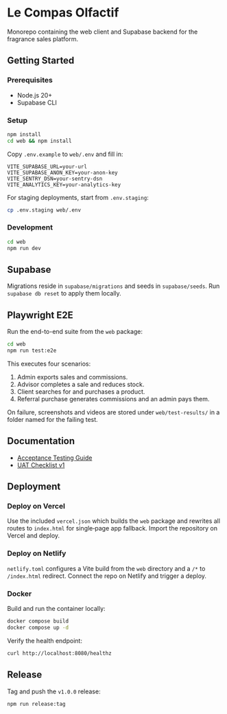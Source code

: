 # Le Compas Olfactif

Monorepo containing the web client and Supabase backend for the fragrance sales platform.

## Getting Started

### Prerequisites
- Node.js 20+
- Supabase CLI

### Setup
```bash
npm install
cd web && npm install
```

Copy `.env.example` to `web/.env` and fill in:
```
VITE_SUPABASE_URL=your-url
VITE_SUPABASE_ANON_KEY=your-anon-key
VITE_SENTRY_DSN=your-sentry-dsn
VITE_ANALYTICS_KEY=your-analytics-key
```

For staging deployments, start from `.env.staging`:
```bash
cp .env.staging web/.env
```

### Development
```bash
cd web
npm run dev
```

## Supabase
Migrations reside in `supabase/migrations` and seeds in `supabase/seeds`.
Run `supabase db reset` to apply them locally.

## Playwright E2E
Run the end-to-end suite from the `web` package:
```bash
cd web
npm run test:e2e
```

This executes four scenarios:
1. Admin exports sales and commissions.
2. Advisor completes a sale and reduces stock.
3. Client searches for and purchases a product.
4. Referral purchase generates commissions and an admin pays them.

On failure, screenshots and videos are stored under `web/test-results/` in a folder named for the failing test.

## Documentation

- [Acceptance Testing Guide](docs/acceptance.md)
- [UAT Checklist v1](docs/uat_v1.md)

## Deployment

### Deploy on Vercel
Use the included `vercel.json` which builds the `web` package and rewrites all routes to `index.html` for single‑page app fallback. Import the repository on Vercel and deploy.

### Deploy on Netlify
`netlify.toml` configures a Vite build from the `web` directory and a `/*` to `/index.html` redirect. Connect the repo on Netlify and trigger a deploy.

### Docker
Build and run the container locally:

```bash
docker compose build
docker compose up -d
```

Verify the health endpoint:

```bash
curl http://localhost:8080/healthz
```

## Release

Tag and push the `v1.0.0` release:

```bash
npm run release:tag
```
